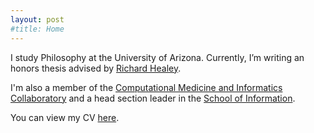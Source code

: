 ```yaml
---
layout: post
#title: Home
---
```

I study Philosophy at the University of Arizona. Currently, I’m writing an honors thesis advised by [Richard Healey](http://www.u.arizona.edu/~rhealey/).

I'm also a member of the [Computational Medicine and Informatics Collaboratory](https://com-in.collab.arizona.edu/) and a head section leader in the [School of Information](https://ischool.arizona.edu/).

You can view my CV [here](/vicera_cv.pdf).
